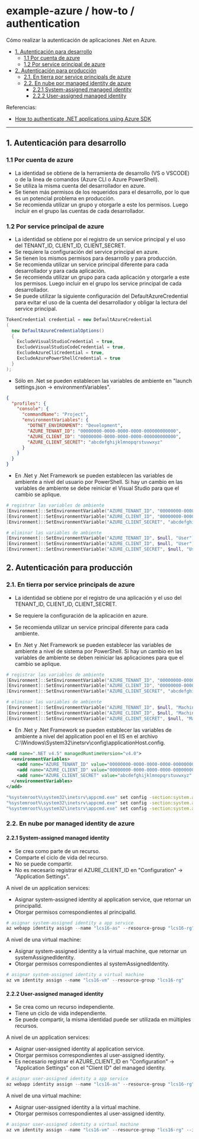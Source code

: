 # example-azure / how-to / authentication

Cómo realizar la autenticación de aplicaciones .Net en Azure.

- [1. Autenticación para desarrollo](#1-autenticación-para-desarrollo)
  - [1.1 Por cuenta de azure](#11-por-cuenta-de-azure)
  - [1.2 Por service principal de azure](#12-por-service-principal-de-azure)
- [2. Autenticación para producción](#2-autenticación-para-producción)
  - [2.1. En tierra por service principals de azure](#21-en-tierra-por-service-principals-de-azure)
  - [2.2. En nube por managed identity de azure](#22-en-nube-por-managed-identity-de-azure)
    - [2.2.1 System-assigned managed identity](#221-system-assigned-managed-identity)
    - [2.2.2 User-assigned managed identity](#222-user-assigned-managed-identity)

Referencias:

- [How to authenticate .NET applications using Azure SDK](https://learn.microsoft.com/en-us/dotnet/azure/sdk/authentication)

---

## 1. Autenticación para desarrollo

### 1.1 Por cuenta de azure

- La identidad se obtiene de la herramienta de desarrollo (VS o VSCODE) o de la linea de comandos (Azure CLI o Azure PowerShell).
- Se utiliza la misma cuenta del desarrollador en azure.
- Se tienen más permisos de los requeridos para el desarrollo, por lo que es un potencial problema en producción.
- Se recomienda utilizar un grupo y otorgarle a este los permisos. Luego incluir en el grupo las cuentas de cada desarrollador.

### 1.2 Por service principal de azure

- La identidad se obtiene por el registro de un service principal y el uso del TENANT_ID, CLIENT_ID, CLIENT_SECRET.
- Se requiere la configuración del service principal en azure.
- Se tienen los mismos permisos para desarrollo y para producción.
- Se recomienda utilizar un service principal diferente para cada desarrollador y para cada aplicación.
- Se recomienda utilizar un grupo para cada aplicación y otorgarle a este los permisos. Luego incluir en el grupo los service principal de cada desarrollador.
- Se puede utilizar la siguiente configuración del DefaultAzureCredential para evitar el uso de la cuenta del desarrollador y obligar la lectura del service principal.

```csharp
TokenCredential credential = new DefaultAzureCredential
(
  new DefaultAzureCredentialOptions()
  {
    ExcludeVisualStudioCredential = true,
    ExcludeVisualStudioCodeCredential = true,
    ExcludeAzureCliCredential = true,
    ExcludeAzurePowerShellCredential = true
  }
);
```

- Sólo en .Net se pueden establecen las variables de ambiente en "launch settings.json -> environmentVariables".

```json
{
  "profiles": {
    "console": {
      "commandName": "Project",
      "environmentVariables": {
        "DOTNET_ENVIRONMENT": "Development",
        "AZURE_TENANT_ID": "00000000-0000-0000-0000-000000000000",
        "AZURE_CLIENT_ID": "00000000-0000-0000-0000-000000000000",
        "AZURE_CLIENT_SECRET": "abcdefghijklmnopqrstuvwxyz"
      }
    }
  }
}
```

- En .Net y .Net Framework se pueden establecen las variables de ambiente a nivel del usuario por PowerShell. Si hay un cambio en las variables de ambiente se debe reiniciar el Visual Studio para que el cambio se aplique.

```powershell
# registrar las variables de ambiente
[Environment]::SetEnvironmentVariable("AZURE_TENANT_ID", "00000000-0000-0000-0000-000000000000", "User")
[Environment]::SetEnvironmentVariable("AZURE_CLIENT_ID", "00000000-0000-0000-0000-000000000000", "User")
[Environment]::SetEnvironmentVariable("AZURE_CLIENT_SECRET", "abcdefghijklmnopqrstuvwxyz", "User")

# eliminar las variables de ambiente
[Environment]::SetEnvironmentVariable("AZURE_TENANT_ID", $null, "User")
[Environment]::SetEnvironmentVariable("AZURE_CLIENT_ID", $null, "User")
[Environment]::SetEnvironmentVariable("AZURE_CLIENT_SECRET", $null, "User")
```

## 2. Autenticación para producción

### 2.1. En tierra por service principals de azure

- La identidad se obtiene por el registro de una aplicación y el uso del TENANT_ID, CLIENT_ID, CLIENT_SECRET.
- Se requiere la configuración de la aplicación en azure.
- Se recomienda utilizar un service principal diferente para cada ambiente.

- En .Net y .Net Framework se pueden establecer las variables de ambiente a nivel de sistema por PowerShell. Si hay un cambio en las variables de ambiente se deben reiniciar las aplicaciones para que el cambio se aplique.

```powershell
# registrar las variables de ambiente
[Environment]::SetEnvironmentVariable("AZURE_TENANT_ID", "00000000-0000-0000-0000-000000000000", "Machine")
[Environment]::SetEnvironmentVariable("AZURE_CLIENT_ID", "00000000-0000-0000-0000-000000000000", "Machine")
[Environment]::SetEnvironmentVariable("AZURE_CLIENT_SECRET", "abcdefghijklmnopqrstuvwxyz", "Machine")

# eliminar las variables de ambiente
[Environment]::SetEnvironmentVariable("AZURE_TENANT_ID", $null, "Machine")
[Environment]::SetEnvironmentVariable("AZURE_CLIENT_ID", $null, "Machine")
[Environment]::SetEnvironmentVariable("AZURE_CLIENT_SECRET", $null, "Machine")
```

- En .Net y .Net Framework se pueden establecer las variables de ambiente a nivel del application pool en el IIS en el archivo C:\Windows\System32\inetsrv\config\applicationHost.config.

```xml
<add name=".NET v4.5" managedRuntimeVersion="v4.0">
  <environmentVariables>
    <add name="AZURE_TENANT_ID" value="00000000-0000-0000-0000-000000000000" />
    <add name="AZURE_CLIENT_ID" value="00000000-0000-0000-0000-000000000000" />
    <add name="AZURE_CLIENT_SECRET" value="abcdefghijklmnopqrstuvwxyz" />
  </environmentVariables>
</add>
```

```bash
"%systemroot%\system32\inetsrv\appcmd.exe" set config -section:system.applicationHost/applicationPools /+"[name='.NET v4.5'].environmentVariables.[name='AZURE_TENANT_ID',value='00000000-0000-0000-0000-000000000000']" /commit:apphost
"%systemroot%\system32\inetsrv\appcmd.exe" set config -section:system.applicationHost/applicationPools /+"[name='.NET v4.5'].environmentVariables.[name='AZURE_CLIENT_ID',value='00000000-0000-0000-0000-000000000000']" /commit:apphost
"%systemroot%\system32\inetsrv\appcmd.exe" set config -section:system.applicationHost/applicationPools /+"[name='.NET v4.5'].environmentVariables.[name='AZURE_CLIENT_SECRET',value='abcdefghijklmnopqrstuvwxyz']" /commit:apphost
```

### 2.2. En nube por managed identity de azure

#### 2.2.1 System-assigned managed identity

- Se crea como parte de un recurso.
- Comparte el ciclo de vida del recurso.
- No se puede compartir.
- No es necesario registrar el AZURE_CLIENT_ID en "Configuration" -> "Application Settings".

A nivel de un application services:

- Asignar system-assigned identity al application service, que retornar un principalId.
- Otorgar permisos correspondientes al principalId.

```powershell
# asignar system-assigned identity a app service
az webapp identity assign --name "lcs16-as" --resource-group "lcs16-rg"
```

A nivel de una virtual machine:

- Asignar system-assigned identity a la virtual machine, que retornar un systemAssignedIdentity.
- Otorgar permisos correspondientes al systemAssignedIdentity.

```powershell
# asignar system-assigned identity a virtual machine
az vm identity assign --name "lcs16-vm" --resource-group "lcs16-rg"
```

#### 2.2.2 User-assigned managed identity

- Se crea como un recurso independiente.
- Tiene un ciclo de vida independiente.
- Se puede compartir, la misma identidad puede ser utilizada en múltiples recursos.

A nivel de un application services:

- Asignar user-assigned identity al application service.
- Otorgar permisos correspondientes al user-assigned identity.
- Es necesario registrar el AZURE_CLIENT_ID en "Configuration" -> "Application Settings" con el "Client ID" del managed identity.

```powershell
# asignar user-assigned identity a app service
az webapp identity assign --name "lcs16-as" --resource-group "lcs16-rg" --identities "/subscriptions/8e8b8f6d-3e0b-45fd-aa1b-f7aa212317cb/resourcegroups/lcs16-rg/providers/Microsoft.ManagedIdentity/userAssignedIdentities/lcs16-managed-identity"
```

A nivel de una virtual machine:

- Asignar user-assigned identity a la virtual machine.
- Otorgar permisos correspondientes al user-assigned identity.

```powershell
# asignar user-assigned identity a virtual machine
az vm identity assign --name "lcs16-vm" --resource-group "lcs16-rg" --identities "/subscriptions/8e8b8f6d-3e0b-45fd-aa1b-f7aa212317cb/resourcegroups/lcs16-rg/providers/Microsoft.ManagedIdentity/userAssignedIdentities/lcs16-managed-identity"
```
